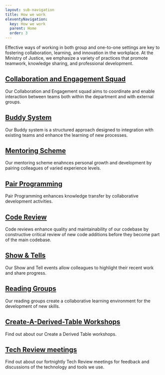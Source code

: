 ```yaml
---
layout: sub-navigation
title: How we work
eleventyNavigation:
  key: How we work
  parent: Home
  order: 3
---
```


Effective ways of working in both group and one-to-one settings are key to fostering collaboration, learning, and innovation in the workplace. At the Ministry of Justice, we emphasize a variety of practices that promote teamwork, knowledge sharing, and professional development.

<div class="grid grid-cols-1 gap-1 pt-8">
  <div class="grid-card">
    <h2 class="govuk-heading-m"><a href="collaboration/" class="govuk-link">Collaboration and Engagement Squad</a></h2>
    <p class="govuk-body">Our Collaboration and Engagement squad aims to coordinate and enable interaction between teams both within the department and with external groups.</p>
  </div>
<div class="grid grid-cols-1 gap-2 pt-8">
  <div class="grid-card">
    <h2 class="govuk-heading-m"><a href="buddy-system/" class="govuk-link">Buddy System</a></h2>
    <p class="govuk-body">Our Buddy system is a structured approach designed to integration with existing teams and enhance the learning of new processes.</p>
  </div>
<div class="grid grid-cols-1 gap-2 pt-8">
  <div class="grid-card">
    <h2 class="govuk-heading-m"><a href="mentoring/" class="govuk-link">Mentoring Scheme</a></h2>
    <p class="govuk-body">Our mentoring scheme enahnces personal growth and development by pairing colleagues of varied experience levels.</p>
  </div>
<div class="grid grid-cols-1 gap-2 pt-8">
  <div class="grid-card">
    <h2 class="govuk-heading-m"><a href="pair/" class="govuk-link">Pair Programming</a></h2>
    <p class="govuk-body">Pair Programming enhances knowledge transfer by collaborative development activities.</p>
  </div>
<div class="grid grid-cols-1 gap-2 pt-8">
  <div class="grid-card">
    <h2 class="govuk-heading-m"><a href="code/" class="govuk-link">Code Review</a></h2>
    <p class="govuk-body">Code reviews enhance quality and maintainability of our codebase by constructive critical review of new code additions before they become part of the main codebase.</p>
  </div>
<div class="grid grid-cols-1 gap-2 pt-8">
  <div class="grid-card">
    <h2 class="govuk-heading-m"><a href="show/" class="govuk-link">Show & Tells</a></h2>
    <p class="govuk-body">Our Show and Tell events allow colleagues to highlight their recent work and share progress.</p>
  </div>
<div class="grid grid-cols-1 gap-2 pt-8">
  <div class="grid-card">
    <h2 class="govuk-heading-m"><a href="reading/" class="govuk-link">Reading Groups</a></h2>
    <p class="govuk-body">Our reading groups create a collaborative learning environment for the development of new skills.</p>
  </div>
<div class="grid grid-cols-1 gap-2 pt-8">
  <div class="grid-card">
    <h2 class="govuk-heading-m"><a href="CaDeT/" class="govuk-link">Create-A-Derived-Table Workshops</a></h2>
    <p class="govuk-body">Find out about our Create a Derived Table workshops.</p>
  </div>
<div class="grid grid-cols-1 gap-2 pt-8">
  <div class="grid-card">
    <h2 class="govuk-heading-m"><a href="tech_review/" class="govuk-link">Tech Review meetings</a></h2>
    <p class="govuk-body">Find out about our fortnightly Tech Review meetings for feedback and discussions of the technology and tools we use.</p>
  </div>
